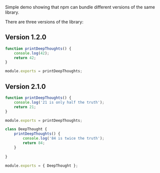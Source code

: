 Simple demo showing that npm can bundle different versions of the same library.

There are three versions of the library:

## Version 1.2.0

```javascript
function printDeepThoughts() {
    console.log(42);
    return 42;
}

module.exports = printDeepThoughts;
```

## Version 2.1.0

```javascript
function printDeepThoughts() {
    console.log('21 is only half the truth');
    return 21;
}

module.exports = printDeepThoughts;
```

```javascript
class DeepThought {
    printDeepThoughts() {
        console.log('84 is twice the truth');
        return 84;
    }
    
}

module.exports = { DeepThought };
```
